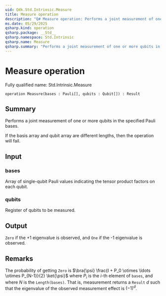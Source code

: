 ```yaml
---
uid: Qdk.Std.Intrinsic.Measure
title: Measure operation
description: "Q# Measure operation: Performs a joint measurement of one or more qubits in the specified Pauli bases.  If the basis array and qubit array are different lengths, then the operation will fail."
ms.date: 05/29/2025
qsharp.kind: operation
qsharp.package: __Std__
qsharp.namespace: Std.Intrinsic
qsharp.name: Measure
qsharp.summary: "Performs a joint measurement of one or more qubits in the specified Pauli bases.  If the basis array and qubit array are different lengths, then the operation will fail."
---
```


# Measure operation

Fully qualified name: Std.Intrinsic.Measure

```qsharp
operation Measure(bases : Pauli[], qubits : Qubit[]) : Result
```

## Summary
Performs a joint measurement of one or more qubits in the
specified Pauli bases.

If the basis array and qubit array are different lengths, then the
operation will fail.

## Input
### bases
Array of single-qubit Pauli values indicating the tensor product
factors on each qubit.
### qubits
Register of qubits to be measured.

## Output
`Zero` if the +1 eigenvalue is observed, and `One` if
the -1 eigenvalue is observed.

## Remarks
The probability of getting `Zero` is
$\bra{\psi} \frac{I + P_0 \otimes \ldots \otimes P_{N-1}}{2} \ket{\psi}$
where $P_i$ is the $i$-th element of `bases`, and where
$N$ is the `Length(bases)`.
That is, measurement returns a `Result` $d$ such that the eigenvalue of the
observed measurement effect is $(-1)^d$.
